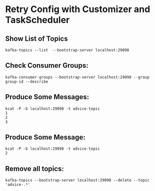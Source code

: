 # Retry Config with Customizer and TaskScheduler

## Show List of Topics
```shell
kafka-topics --list  --bootstrap-server localhost:29098
```

## Check Consumer Groups:
```shell
kafka-consumer-groups --bootstrap-server localhost:29098 --group group-id --describe
```

## Produce Some Messages:
```shell
kcat -P -b localhost:29098 -t advice-topic
1
2
3
```

## Produce Some Message:
```shell
kcat -P -b localhost:29098 -t advice-topic
2
```

## Remove all topics:
```shell
kafka-topics --bootstrap-server localhost:29098 --delete --topic 'advice-.*'
```
